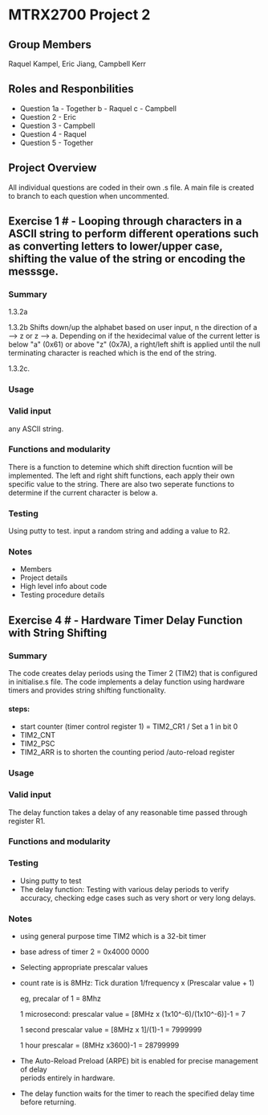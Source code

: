 # MTRX2700 Project 2

## Group Members
Raquel Kampel,
Eric Jiang,
Campbell Kerr

## Roles and Responbilities
- Question 1a - Together
          b - Raquel
          c - Campbell
- Question 2 - Eric
- Question 3 - Campbell
- Question 4 - Raquel
- Question 5 - Together

## Project Overview
All individual questions are coded in their own .s file. A main file is created to branch to each question when uncommented. 

## Exercise 1 # - Looping through characters in a ASCII string to perform different operations such as converting letters to lower/upper case, shifting the value of the string or encoding the messsge. 

### Summary
1.3.2a 

1.3.2b Shifts down/up the alphabet based on user input, n the direction of a --> z or z --> a. Depending on if the hexidecimal value of the current letter is below "a" (0x61) or above "z" (0x7A), a right/left shift is applied until the null terminating character is reached which is the end of the string.

1.3.2c. 
### Usage

### Valid input
any ASCII string. 

### Functions and modularity
There is a function to detemine which shift direction fucntion will be implemented. 
The left and right shift functions, each apply their own specific value to the string. There are also two seperate functions to determine if the current character is below a. 

### Testing
Using putty to test. 
input a random string and adding a value to R2. 

### Notes
- Members
- Project details
- High level info about code
- Testing procedure details

## Exercise 4 # - Hardware Timer Delay Function with String Shifting

### Summary
The code creates delay periods using the Timer 2 (TIM2) that is configured in initialise.s file. The code implements a delay function using hardware timers and provides string shifting functionality.
#### steps:
 - start counter (timer control register 1) = TIM2_CR1 / Set a 1 in bit 0
 - TIM2_CNT
 - TIM2_PSC
 - TIM2_ARR is to shorten the counting period /auto-reload register


### Usage

### Valid input
The delay function takes a delay of any reasonable time passed through register R1.
### Functions and modularity

### Testing
 - Using putty to test
 - The delay function: Testing with various delay periods to verify accuracy, checking edge cases such as very short or very long delays.

### Notes
- using general purpose time TIM2 which is a 32-bit timer
- base adress of timer 2 = 0x4000 0000

- Selecting appropriate prescalar values
- count rate is is 8MHz:
  Tick duration 1/frequency x (Prescalar value + 1)
  
  eg, precalar of 1 = 8Mhz
  
  1 microsecond:
  prescalar value = [8MHz x (1x10^-6)/(1x10^-6)]-1 = 7

  1 second
  prescalar value = [8MHz x 1]/(1)-1 = 7999999

  1 hour
  prescalar = (8MHz x3600)-1 = 28799999

 - The Auto-Reload Preload (ARPE) bit is enabled for precise management of delay    
   periods entirely in hardware.
 - The delay function waits for the timer to reach the specified delay time before 
   returning.
  
